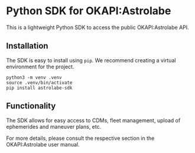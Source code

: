 # Python SDK for OKAPI:Astrolabe

This is a lightweight Python SDK to access the public OKAPI:Astrolabe API.

## Installation

The SDK is easy to install using `pip`. We recommend creating a virtual environment for the project.

```
python3 -m venv .venv
source .venv/bin/activate
pip install astrolabe-sdk
```

## Functionality

The SDK allows for easy access to CDMs, fleet management, upload of ephemerides and maneuver plans, etc.

For more details, please consult the respective section in the OKAPI:Astrolabe user manual.
